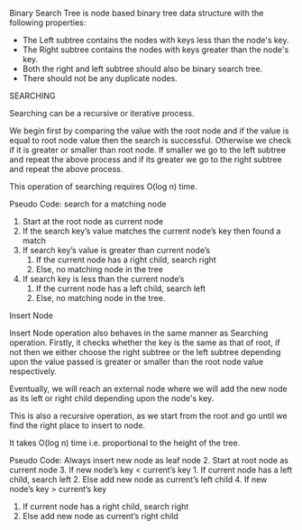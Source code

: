 Binary Search Tree is node based binary tree data structure with the following properties: 
 
* The Left subtree contains the nodes with keys less than the node's key. 
* The Right subtree contains the nodes with keys greater than the node's key. 
* Both the right and left subtree should also be binary search tree. 
* There should not be any duplicate nodes. 
 
SEARCHING 
 
Searching can be a recursive or iterative process.  
 
We begin first by comparing the value with the root node and if the value is equal to root node value then the search is successful. Otherwise we check if it is greater or smaller than root node. If smaller we go to the left subtree and repeat the above process and if its greater we go to the right subtree and repeat the above process. 
 
This operation of searching requires O(log n) time. 
 
Pseudo Code: 
search for a matching node 
  1. Start at the root node as current node 
  2. If the search key’s value matches the current node’s key then found a match 
 3. If search key’s value is greater than current node’s 
    1. If the current node has a right child, search right 
    2. Else, no matching node in the tree 
4. If search key is less than the current node’s 
    1. If the current node has a left child, search left 
    2. Else, no matching node in the tree. 

 

Insert Node 
 
Insert Node operation also behaves in the same manner as Searching operation. Firstly, it checks whether the key is the same as that of root, if not then we either choose the right subtree or the left subtree depending upon the value passed is greater or smaller than the root node value respectively. 
 
Eventually, we will reach an external node where we will add the new node as its left or right child depending upon the node's key. 
 
This is also a recursive operation, as we start from the root and go until we find the right place to insert to node. 
 
It takes O(log n) time i.e. proportional to the height of the tree. 
 
Pseudo Code: 
Always insert new node as leaf node 
2. Start at root node as current node 
3. If new node’s key < current’s key 
    1. If current node has a left child, search left 
    2. Else add new node as current’s left child 
4. If new node’s key > current’s key 
   1. If current node has a right child, search right 
   2. Else add new node as current’s right child 
